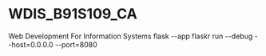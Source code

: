 # WDIS_B91S109_CA
Web Development For Information Systems
flask --app flaskr run --debug --host=0.0.0.0 --port=8080
